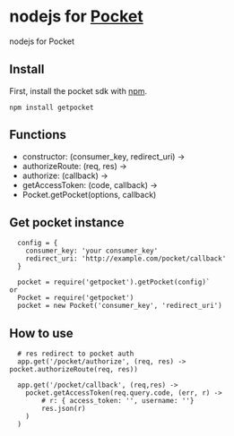 # nodejs for [Pocket](http://getpocket.com)
nodejs for Pocket

## Install

First, install the pocket sdk with [npm](http://npmjs.org).
```
npm install getpocket
```

## Functions
- constructor: (consumer_key, redirect_uri) ->
- authorizeRoute: (req, res) ->
- authorize: (callback) ->
- getAccessToken: (code, callback) ->
- Pocket.getPocket(options, callback)


## Get pocket instance
```
  config = {
    consumer_key: 'your consumer_key'
    redirect_uri: 'http://example.com/pocket/callback'
  }

  pocket = require('getpocket').getPocket(config)`
or
  Pocket = require('getpocket')
  pocket = new Pocket('consumer_key', 'redirect_uri')
```
## How to use

```
  # res redirect to pocket auth
  app.get('/pocket/authorize', (req, res) -> pocket.authorizeRoute(req, res))

  app.get('/pocket/callback', (req,res) ->
  	pocket.getAccessToken(req.query.code, (err, r) ->
  		# r: { access_token: '', username: ''}
  		res.json(r)
  	)
  )
```
